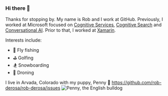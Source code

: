 ### Hi there 👋

Thanks for stopping by. My name is Rob and I work at GitHub. Previously, I worked at Microsoft focused on [Cognitive Services](https://azure.microsoft.com/en-us/services/cognitive-services/), [Cognitive Search](https://azure.microsoft.com/en-us/services/search/) and [Conversational AI](https://dev.botframework.com/). Prior to that, I worked at [Xamarin](https://dotnet.microsoft.com/apps/xamarin).

Interests include:
* :fishing_pole_and_fish: Fly fishing
* :golf: Golfing
* :snowboarder: Snowboarding
* :helicopter: Droning

I live in Arvada, Colorado with my puppy, Penny :dog:
https://github.com/rob-derosa/rob-derosa/issues
![Penny, the English bulldog](rob-derosa/rob-derosa/penny.jpg?raw=true)
